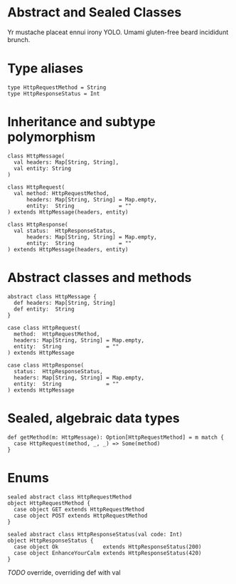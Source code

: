 # Abstract and Sealed Classes

Yr mustache placeat ennui irony YOLO. Umami gluten-free beard incididunt brunch.

# Type aliases

    type HttpRequestMethod = String
    type HttpResponseStatus = Int

# Inheritance and subtype polymorphism

    class HttpMessage(
      val headers: Map[String, String],
      val entity: String
    )

    class HttpRequest(
      val method: HttpRequestMethod,
          headers: Map[String, String] = Map.empty,
          entity:  String              = ""
    ) extends HttpMessage(headers, entity)

    class HttpResponse(
      val status:  HttpResponseStatus,
          headers: Map[String, String] = Map.empty,
          entity:  String              = ""
    ) extends HttpMessage(headers, entity)

# Abstract classes and methods

    abstract class HttpMessage {
      def headers: Map[String, String]
      def entity:  String
    }

    case class HttpRequest(
      method:  HttpRequestMethod,
      headers: Map[String, String] = Map.empty,
      entity:  String              = ""
    ) extends HttpMessage

    case class HttpResponse(
      status:  HttpResponseStatus,
      headers: Map[String, String] = Map.empty,
      entity:  String              = ""
    ) extends HttpMessage

# Sealed, algebraic data types

    def getMethod(m: HttpMessage): Option[HttpRequestMethod] = m match {
      case HttpRequest(method, _, _) => Some(method)
    }

# Enums

    sealed abstract class HttpRequestMethod
    object HttpRequestMethod {
      case object GET extends HttpRequestMethod
      case object POST extends HttpRequestMethod
    }

    sealed abstract class HttpResponseStatus(val code: Int)
    object HttpResponseStatus {
      case object Ok              extends HttpResponseStatus(200)
      case object EnhanceYourCalm extends HttpResponseStatus(420)
    }

*TODO* override, overriding def with val